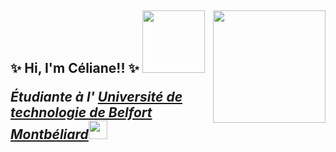 <h2> ✨ Hi, I'm Céliane!! ✨ <img src="https://media.giphy.com/media/l66EHxcbQV7ZShivXR/giphy.gif" width="100"<</h2>
<img align='right' src="https://media.giphy.com/media/kFHYyrqJesGESSGBCS/giphy.gif" width="180">
<p><em>Étudiante à l' <a href="https://www.utbm.fr">Université de technologie de Belfort Montbéliard</a><img src="https://media.giphy.com/media/fYSnHlufseco8Fh93Z/giphy.gif" width="30"></p>

<!--
**Toxcecety/Toxcecety** is a ✨ _special_ ✨ repository because its `README.md` (this file) appears on your GitHub profile.

Here are some ideas to get you started:

- 🔭 I’m currently working on ...
- 🌱 I’m currently learning ...
- 👯 I’m looking to collaborate on ...
- 🤔 I’m looking for help with ...
- 💬 Ask me about ...
- 📫 How to reach me: ...
- 😄 Pronouns: ...
- ⚡ Fun fact: ...
-->
